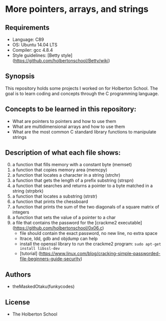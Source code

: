 # More pointers, arrays, and strings

## Requirements
* Language: C89
* OS: Ubuntu 14.04 LTS
* Compiler: gcc 4.8.4
* Style guidelines: [Betty style] (https://github.com/holbertonschool/Betty/wiki)

## Synopsis
This repository holds some projects I worked on for Holberton School. The goal is to learn coding and concepts through the C programming language.

## Concepts to be learned in this repository:
* What are pointers to pointers and how to use them
* What are multidimensional arrays and how to use them
* What are the most common C standard library functions to manipulate strings

## Description of what each file shows:
0. a function that fills memory with a constant byte (memset)
1. a function that copies memory area (memcpy)
2. a function that locates a character in a string (strchr)
3. a function that gets the length of a prefix substring (strspn)
4. a function that searches and returns a pointer to a byte matched in a string (strpbrk)
5. a function that locates a substring (strstr)
7. a function that prints the chessboard
8. a function that prints the sum of the two diagonals of a square matrix of integers
9. a function that sets the value of a pointer to a char
10. a file that contains the password for the [crackme2 executable] (https://github.com/holbertonschool/0x06.c)
    - file should contain the exact password, no new line, no extra space
    - ltrace, ldd, gdb and objdump can help
    - install the openssl library to run the crackme2 program: `sudo apt-get install libssl-dev`
    - [tutorial] (https://www.linux.com/blog/cracking-simple-passworded-file-beginners-guide-security)

## Authors
* theMaskedOtaku(funkycodes)

## License
* The Holberton School
